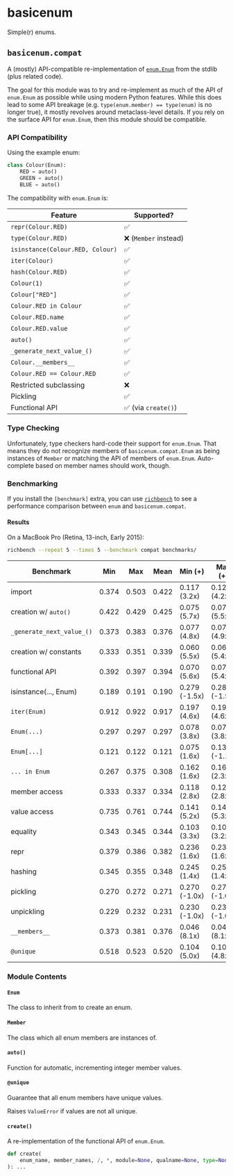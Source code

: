 # basicenum

Simple(r) enums.

## `basicenum.compat`

A (mostly) API-compatible re-implementation of
[`enum.Enum`](https://docs.python.org/3/library/enum.html#enum.Enum) from the
stdlib (plus related code).

The goal for this module was to try and re-implement as much of the API of
`enum.Enum` as possible while using modern Python features. While this does lead
to some API breakage (e.g. `type(enum.member) == type(enum)` is no longer true),
it mostly revolves around metaclass-level details. If you rely on the surface
API for `enum.Enum`, then this module should be compatible.

### API Compatibility

Using the example enum:

```python
class Colour(Enum):
    RED = auto()
    GREEN = auto()
    BLUE = auto()
```

The compatibility with `enum.Enum` is:

| Feature | Supported? |
| ------- | ---------- |
|`repr(Colour.RED)`|✅|
|`type(Colour.RED)`|❌ (`Member` instead)|
|`isinstance(Colour.RED, Colour)`|✅|
|`iter(Colour)`|✅|
|`hash(Colour.RED)`|✅|
|`Colour(1)`|✅|
|`Colour["RED"]`|✅|
|`Colour.RED in Colour`|✅|
|`Colour.RED.name`|✅|
|`Colour.RED.value`|✅|
|`auto()`|✅|
|`_generate_next_value_()`|✅|
|`Colour.__members__`|✅|
|`Colour.RED == Colour.RED`|✅|
|Restricted subclassing|❌|
|Pickling|✅|
|Functional API|✅ (via `create()`)|

### Type Checking

Unfortunately, type checkers hard-code their support for `enum.Enum`. That means
they do not recognize members of `basicenum.compat.Enum` as being instances of
`Member` or matching the API of members of `enum.Enum`. Auto-complete based on
member names should work, though.

### Benchmarking

If you install the `[benchmark]` extra, you can use
[`richbench`](https://pypi.org/project/richbench/) to see a performance
comparison between `enum` and `basicenum.compat`.

#### Results

On a MacBook Pro (Retina, 13-inch, Early 2015):

```sh
richbench --repeat 5 --times 5 --benchmark compat benchmarks/
```

|                 Benchmark | Min     | Max     | Mean    | Min (+)         | Max (+)         | Mean (+)        |
|---------------------------|---------|---------|---------|-----------------|-----------------|-----------------|
|                    import | 0.374   | 0.503   | 0.422   | 0.117 (3.2x)    | 0.120 (4.2x)    | 0.119 (3.5x)    |
|      creation w/ `auto()` | 0.422   | 0.429   | 0.425   | 0.075 (5.7x)    | 0.077 (5.5x)    | 0.076 (5.6x)    |
| `_generate_next_value_()` | 0.373   | 0.383   | 0.376   | 0.077 (4.8x)    | 0.078 (4.9x)    | 0.078 (4.8x)    |
|     creation w/ constants | 0.333   | 0.351   | 0.339   | 0.060 (5.5x)    | 0.066 (5.4x)    | 0.063 (5.4x)    |
|            functional API | 0.392   | 0.397   | 0.394   | 0.070 (5.6x)    | 0.074 (5.4x)    | 0.072 (5.5x)    |
|     isinstance(..., Enum) | 0.189   | 0.191   | 0.190   | 0.279 (-1.5x)   | 0.282 (-1.5x)   | 0.280 (-1.5x)   |
|              `iter(Enum)` | 0.912   | 0.922   | 0.917   | 0.197 (4.6x)    | 0.199 (4.6x)    | 0.198 (4.6x)    |
|               `Enum(...)` | 0.297   | 0.297   | 0.297   | 0.078 (3.8x)    | 0.079 (3.8x)    | 0.078 (3.8x)    |
|               `Enum[...]` | 0.121   | 0.122   | 0.121   | 0.075 (1.6x)    | 0.139 (-1.1x)   | 0.093 (1.3x)    |
|             `... in Enum` | 0.267   | 0.375   | 0.308   | 0.162 (1.6x)    | 0.164 (2.3x)    | 0.163 (1.9x)    |
|             member access | 0.333   | 0.337   | 0.334   | 0.118 (2.8x)    | 0.121 (2.8x)    | 0.119 (2.8x)    |
|              value access | 0.735   | 0.761   | 0.744   | 0.141 (5.2x)    | 0.143 (5.3x)    | 0.142 (5.2x)    |
|                  equality | 0.343   | 0.345   | 0.344   | 0.103 (3.3x)    | 0.107 (3.2x)    | 0.105 (3.3x)    |
|                      repr | 0.379   | 0.386   | 0.382   | 0.236 (1.6x)    | 0.238 (1.6x)    | 0.237 (1.6x)    |
|                   hashing | 0.345   | 0.355   | 0.348   | 0.245 (1.4x)    | 0.250 (1.4x)    | 0.247 (1.4x)    |
|                  pickling | 0.270   | 0.272   | 0.271   | 0.270 (-1.0x)   | 0.274 (-1.0x)   | 0.272 (-1.0x)   |
|                unpickling | 0.229   | 0.232   | 0.231   | 0.230 (-1.0x)   | 0.232 (-1.0x)   | 0.231 (-1.0x)   |
|             `__members__` | 0.373   | 0.381   | 0.376   | 0.046 (8.1x)    | 0.047 (8.1x)    | 0.046 (8.1x)    |
|                 `@unique` | 0.518   | 0.523   | 0.520   | 0.104 (5.0x)    | 0.109 (4.8x)    | 0.106 (4.9x)    |

### Module Contents

#### `Enum`

The class to inherit from to create an enum.

#### `Member`

The class which all enum members are instances of.

#### `auto()`

Function for automatic, incrementing integer member values.

#### `@unique`

Guarantee that all enum members have unique values.

Raises `ValueError` if values are not all unique.

#### `create()`

A re-implementation of the functional API of `enum.Enum`.

```python
def create(
    enum_name, member_names, /, *, module=None, qualname=None, type=None, start=1
): ...
```
